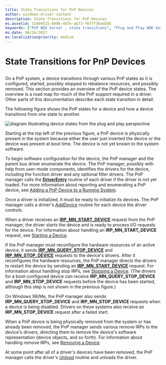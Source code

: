 ```yaml
---
title: State Transitions for PnP Devices
author: windows-driver-content
description: State Transitions for PnP Devices
ms.assetid: 31969515-899b-407e-ab73-f6f7f36adb85
keywords: ["PnP WDK kernel , state transitions", "Plug and Play WDK kernel , state transitions", "state transitions WDK PnP", "device states WDK PnP"]
ms.date: 06/16/2017
ms.localizationpriority: medium
---
```


# State Transitions for PnP Devices


## <a href="" id="ddk-state-transitions-for-pnp-devices-kg"></a>


On a PnP system, a device transitions through various PnP states as it is configured, started, possibly stopped to rebalance resources, and possibly removed. This section provides an overview of the PnP device states. The overview is a road map for much of the PnP support required in a driver. Other parts of this documentation describe each state transition in detail.

The following figure shows the PnP states for a device and how a device transitions from one state to another.

![diagram illustrating device states from the plug and play perspective](images/pnp-states.png)

Starting at the top left of the previous figure, a PnP device is physically present in the system because either the user just inserted the device or the device was present at boot time. The device is not yet known to the system software.

To begin software configuration for the device, the PnP manager and the parent bus driver enumerate the device. The PnP manager, possibly with help from user-mode components, identifies the drivers for the device, including the function driver and any optional filter drivers. The PnP manager calls the [**DriverEntry**](https://msdn.microsoft.com/library/windows/hardware/ff544113) routine of each driver if the driver is not yet loaded. For more information about reporting and enumerating a PnP device, see [Adding a PnP Device to a Running System](adding-a-pnp-device-to-a-running-system.md).

Once a driver is initialized, it must be ready to initialize its devices. The PnP manager calls a driver's [*AddDevice*](https://msdn.microsoft.com/library/windows/hardware/ff540521) routine for each device the driver controls.

When a driver receives an [**IRP\_MN\_START\_DEVICE**](https://msdn.microsoft.com/library/windows/hardware/ff551749) request from the PnP manager, the driver starts the device and is ready to process I/O requests for the device. For information about handling an **IRP\_MN\_START\_DEVICE** request, see [Starting a Device](starting-a-device.md).

If the PnP manager must reconfigure the hardware resources of an active device, it sends [**IRP\_MN\_QUERY\_STOP\_DEVICE**](https://msdn.microsoft.com/library/windows/hardware/ff551725) and [**IRP\_MN\_STOP\_DEVICE**](https://msdn.microsoft.com/library/windows/hardware/ff551755) requests to the device's drivers. After it reconfigures the hardware resources, the PnP manager directs the drivers to restart the device by sending an [**IRP\_MN\_START\_DEVICE**](https://msdn.microsoft.com/library/windows/hardware/ff551749) request. For information about handling stop IRPs, see [Stopping a Device](stopping-a-device.md). (The drivers for a boot-configured device can receive **IRP\_MN\_QUERY\_STOP\_DEVICE** and **IRP\_MN\_STOP\_DEVICE** requests before the device has been started, although this step is not shown in the previous figure.)

On Windows 98/Me, the PnP manager also sends **IRP\_MN\_QUERY\_STOP\_DEVICE** and **IRP\_MN\_STOP\_DEVICE** requests when a device is being disabled. Drivers on these systems also receive an **IRP\_MN\_STOP\_DEVICE** request after a failed start.

When a PnP device is being physically removed from the system or has already been removed, the PnP manager sends various remove IRPs to the device's drivers, directing them to remove the device's software representation (device objects, and so forth). For information about handling remove IRPs, see [Removing a Device](removing-a-device.md).

At some point after all of a driver's devices have been removed, the PnP manager calls the driver's [*Unload*](https://msdn.microsoft.com/library/windows/hardware/ff564886) routine and unloads the driver.

 

 




